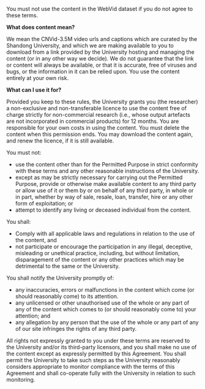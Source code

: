 You must not use the content in the WebVid dataset if you do not agree to these terms.

**What does content mean?**

We mean the CNVid-3.5M video urls and captions which are curated by the Shandong University, and which we are making available to you to download from a link provided by the University hosting and managing the content (or in any other way we decide). We do not guarantee that the link or content will always be available, or that it is accurate, free of viruses and bugs, or the information in it can be relied upon. You use the content entirely at your own risk.

**What can I use it for?**

Provided you keep to these rules, the University grants you (the researcher) a non-exclusive and non-transferable licence to use the content free of charge strictly for non-commercial research (i.e., whose output artefacts are not incorporated in commercial products) for 12 months. You are responsible for your own costs in using the content. You must delete the content when this permission ends. You may download the content again, and renew the licence, if it is still available.

You must not:
- use the content other than for the Permitted Purpose in strict conformity with these terms and any other reasonable instructions of the University.
- except as may be strictly necessary for carrying out the Permitted Purpose, provide or otherwise make available content to any third party or allow use of it or them by or on behalf of any third party, in whole or in part, whether by way of sale, resale, loan, transfer, hire or any other form of exploitation; or
- attempt to identify any living or deceased individual from the content.

You shall:
- Comply with all applicable laws and regulations in relation to the use of the content, and
- not participate or encourage the participation in any illegal, deceptive, misleading or unethical practice, including, but without limitation, disparagement of the content or any other practices which may be detrimental to the same or the University.

You shall notify the University promptly of:
- any inaccuracies, errors or malfunctions in the content which come (or should reasonably come) to its attention.
- any unlicensed or other unauthorised use of the whole or any part of any of the content which comes to (or should reasonably come to) your attention; and
- any allegation by any person that the use of the whole or any part of any of our site infringes the rights of any third party.

All rights not expressly granted to you under these terms are reserved to the University and/or its third-party licensors, and you shall make no use of the content except as expressly permitted by this Agreement. You shall permit the University to take such steps as the University reasonably considers appropriate to monitor compliance with the terms of this Agreement and shall co-operate fully with the University in relation to such monitoring.
